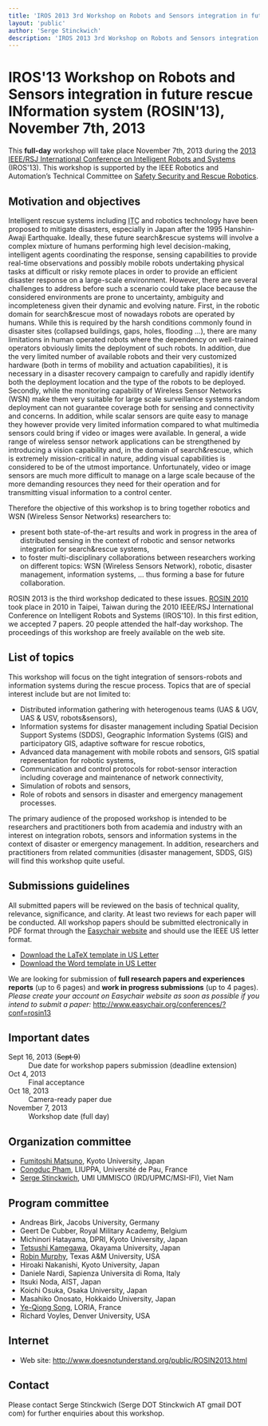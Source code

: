 ```yaml
---
title: 'IROS 2013 3rd Workshop on Robots and Sensors integration in future rescue INformation system (ROSIN-2013)'
layout: 'public'
author: 'Serge Stinckwich'
description: 'IROS 2013 3rd Workshop on Robots and Sensors integration in future rescue INformation system (ROSIN-2013)'
---
```

# IROS'13 Workshop on Robots and Sensors integration in future rescue INformation system (ROSIN'13), November 7th, 2013

This **full-day** workshop will take place November 7th, 2013 during the [2013 IEEE/RSJ International Conference on Intelligent Robots and Systems](http://www.iros2013.org/) (IROS'13). This workshop is supported by the IEEE Robotics and Automation’s Technical Committee on [Safety Security and Rescue Robotics](http://tab.ieee-ras.org/committeeinfo.php?tcid=21).

## Motivation and objectives
Intelligent rescue systems including <abbr title='Information and Communications Technology'>ITC</abbr> and robotics technology have been proposed to mitigate disasters, especially in Japan after the 1995 Hanshin-Awaji Earthquake. Ideally, these future search&rescue systems will involve a complex mixture of humans performing high level decision-making, intelligent agents coordinating the response, sensing capabilities to provide real-time observations and possibly mobile robots undertaking physical tasks at difficult or risky remote places in order to provide an efficient disaster response on a large-scale environment. However, there are several challenges to address before such a scenario could take place because the considered environments are prone to uncertainty, ambiguity and incompleteness given their dynamic and evolving nature. First, in the robotic domain for search&rescue most of nowadays robots are operated by humans. While this is required by the harsh conditions commonly found in disaster sites (collapsed buildings, gaps, holes, flooding ...), there are many limitations in human operated robots where the dependency on well-trained operators obviously limits the deployment of such robots. In addition, due the very limited number of available robots and their very customized hardware (both in terms of mobility and actuation capabilities), it is necessary in a disaster recovery campaign to carefully and rapidly identify both the deployment location and the type of the robots to be deployed. Secondly, while the monitoring capability of Wireless Sensor Networks (WSN) make them very suitable for large scale surveillance systems random deployment can not guarantee coverage both for sensing and connectivity and concerns. In addition, while scalar sensors are quite easy to manage they however provide very limited information compared to what multimedia sensors could bring if video or images were available. In general, a wide range of wireless sensor network applications can be strengthened by introducing a vision capability and, in the domain of search&rescue, which is extremely mission-critical in nature, adding visual capabilities is considered to be of the utmost importance. Unfortunately, video or image sensors are much more difficult to manage on a large scale because of the more demanding resources they need for their operation and for transmitting visual information to a control center. 

Therefore the objective of this workshop is to bring together robotics and WSN (Wireless Sensor Networks) researchers to:

- present both state-of-the-art results and work in progress in the area of distributed sensing in the context of robotic and sensor networks integration for search&rescue systems,
- to foster multi-disciplinary collaborations between researchers working on different topics: WSN (Wireless Sensors Network), robotic, disaster management, information systems, ... thus forming a base for future collaboration.

ROSIN 2013 is the third workshop dedicated to these issues. [ROSIN 2010](ROSIN2010.html) took place in 2010 in Taipei, Taiwan during the 2010 IEEE/RSJ International Conference on Intelligent Robots and Systems (IROS'10). In this first edition, we accepted 7 papers. 20 people attended the half-day workshop. The proceedings of this workshop are freely available on the web site. 

## List of topics
This workshop will focus on the tight integration of sensors-robots and information systems during the rescue process. Topics that are of special interest include but are not limited to:

- Distributed information gathering with heterogenous teams (UAS & UGV, UAS & USV, robots&sensors),
- Information systems for disaster management including Spatial Decision Support Systems (SDDS), Geographic Information Systems (GIS) and participatory GIS, adaptive software for rescue robotics,
- Advanced data management with mobile robots and sensors, GIS spatial representation for robotic systems,
- Communication and control protocols for robot-sensor interaction including coverage and maintenance of network connectivity,
- Simulation of robots and sensors,
- Role of robots and sensors in disaster and emergency management processes.

The primary audience of the proposed workshop is intended to be researchers and practitioners both from academia and industry with an interest on integration robots, sensors and information systems in the context of disaster or emergency management. In addition, researchers and practitioners from related communities (disaster management, SDDS, GIS) will find this workshop quite useful.

## Submissions guidelines
All submitted papers will be reviewed on the basis of technical quality, relevance, significance, and clarity. At least two reviews for each paper will be conducted. All workshop papers should be submitted electronically in PDF format through the [Easychair website](http://www.easychair.org/conferences/?conf=rosin13) and should use the IEEE US letter format.

- [Download the LaTeX template in US Letter](http://ras.papercept.net/conferences/support/files/ieeeconf.zip)
- [Download the Word template in US Letter](http://ras.papercept.net/conferences/support/files/ieeeconf_letter.dot)

We are looking for submission of **full research papers and experiences reports** (up to 6 pages) and **work in progress submissions** (up to 4 pages).
*Please create your account on Easychair website as soon as possible if you intend to submit a paper:*  http://www.easychair.org/conferences/?conf=rosin13

## Important dates

<dl class="dl-horizontal">
<dt><span class="label label-important">Sept 16, 2013 (<del>Sept 9</del>)</span></dt><dd>Due date for workshop papers submission (deadline extension)</dd> 
<dt>Oct 4, 2013</dt><dd>Final acceptance</dd>
<dt>Oct 18, 2013</dt><dd>Camera-ready paper due</dd>
<dt>November 7, 2013</dt><dd>Workshop date (full day)</dd>
</dl>

## Organization committee
- [Fumitoshi Matsuno](http://www.mechatronics.me.kyoto-u.ac.jp/matsuno/matsuno_eng.html), Kyoto University, Japan
- [Congduc Pham](http://web.univ-pau.fr/~cpham/), LIUPPA, Université de Pau, France
- [Serge Stinckwich](http://doesnotunderstand.org/), UMI UMMISCO (IRD/UPMC/MSI-IFI), Viet Nam

## Program committee

- Andreas Birk, Jacobs University, Germany
- Geert De Cubber, Royal Military Academy, Belgium
- Michinori Hatayama, DPRI, Kyoto University, Japan
- [Tetsushi Kamegawa](http://www.mif.sys.okayama-u.ac.jp/~kamegawa/), Okayama University, Japan
- [Robin Murphy](http://faculty.cse.tamu.edu/murphy/), Texas A&M University, USA
- Hiroaki Nakanishi, Kyoto University, Japan
- Daniele Nardi, Sapienza Universita di Roma, Italy
- Itsuki Noda, AIST, Japan
- Koichi Osuka, Osaka University, Japan
- Masahiko Onosato, Hokkaido University, Japan
- [Ye-Qiong Song](http://www.loria.fr/~song/), LORIA, France
- Richard Voyles, Denver University, USA

## Internet
- Web site: http://www.doesnotunderstand.org/public/ROSIN2013.html

## Contact
Please contact Serge Stinckwich (Serge DOT Stinckwich AT gmail DOT com) for further enquiries about this workshop.
